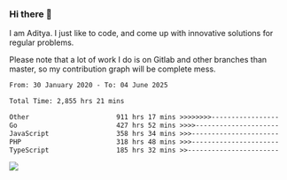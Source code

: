 ### Hi there 👋

I am Aditya. I just like to code, and come up with innovative solutions for regular problems.

Please note that a lot of work I do is on Gitlab and other branches than master, so my contribution graph will be complete mess.

<!--START_SECTION:waka-->

```txt
From: 30 January 2020 - To: 04 June 2025

Total Time: 2,855 hrs 21 mins

Other                      911 hrs 17 mins >>>>>>>>-----------------   31.91 %
Go                         427 hrs 52 mins >>>>---------------------   14.99 %
JavaScript                 358 hrs 34 mins >>>----------------------   12.56 %
PHP                        318 hrs 48 mins >>>----------------------   11.17 %
TypeScript                 185 hrs 32 mins >>-----------------------   06.50 %
```

<!--END_SECTION:waka-->

![](https://komarev.com/ghpvc/?username=BrainBuzzer)
